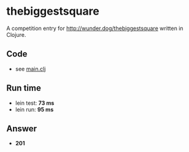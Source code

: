 # thebiggestsquare

A competition entry for http://wunder.dog/thebiggestsquare written in Clojure.

## Code

- see [main.clj](main.clj)

## Run time

- lein test: **73 ms**
- lein run: **95 ms**

## Answer

- **201**
